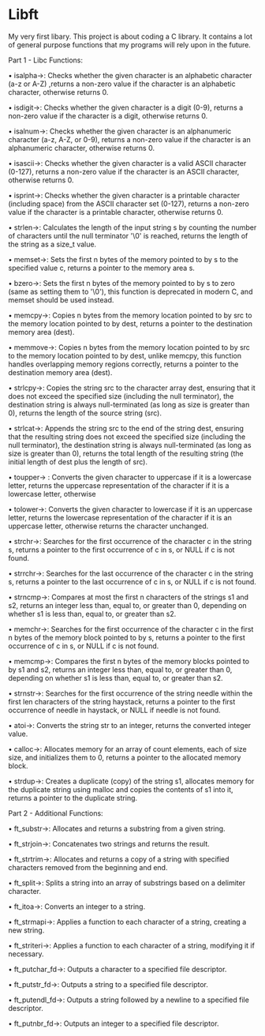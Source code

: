 # Libft
My very first libary.
This project is about coding a C library.
It contains a lot of general purpose functions that my programs will rely upon in the future.

Part 1 - Libc Functions:

• isalpha->: Checks whether the given character is an alphabetic character (a-z or A-Z) ,returns a non-zero value if the character is an alphabetic character, otherwise returns 0.

• isdigit->: Checks whether the given character is a digit (0-9), returns a non-zero value if the character is a digit, otherwise returns 0.

• isalnum->: Checks whether the given character is an alphanumeric character (a-z, A-Z, or 0-9), returns a non-zero value if the character is an alphanumeric character, otherwise returns 0.

• isascii->: Checks whether the given character is a valid ASCII character (0-127), returns a non-zero value if the character is an ASCII character, otherwise returns 0.

• isprint->: Checks whether the given character is a printable character (including space) from the ASCII character set (0-127), returns a non-zero value if the character is a printable character, otherwise returns 0.

• strlen->: Calculates the length of the input string s by counting the number of characters until the null terminator '\0' is reached, returns the length of the string as a size_t value.

• memset->: Sets the first n bytes of the memory pointed to by s to the specified value c, returns a pointer to the memory area s.

• bzero->: Sets the first n bytes of the memory pointed to by s to zero (same as setting them to '\0'), this function is deprecated in modern C, and memset should be used instead.

• memcpy->: Copies n bytes from the memory location pointed to by src to the memory location pointed to by dest, returns a pointer to the destination memory area (dest).

• memmove->: Copies n bytes from the memory location pointed to by src to the memory location pointed to by dest, unlike memcpy, this function handles overlapping memory regions correctly, returns a pointer to the destination memory area (dest).

• strlcpy->: Copies the string src to the character array dest, ensuring that it does not exceed the specified size (including the null terminator), the destination string is always null-terminated (as long as size is greater than 0), returns the length of the source string (src).

• strlcat->: Appends the string src to the end of the string dest, ensuring that the resulting string does not exceed the specified size (including the null terminator), the destination string is always null-terminated (as long as size is greater than 0), returns the total length of the resulting string (the initial length of dest plus the length of src).

• toupper-> : Converts the given character to uppercase if it is a lowercase letter, returns the uppercase representation of the character if it is a lowercase letter, otherwise

• tolower->: Converts the given character to lowercase if it is an uppercase letter, returns the lowercase representation of the character if it is an uppercase letter, otherwise returns the character unchanged.

• strchr->: Searches for the first occurrence of the character c in the string s, returns a pointer to the first occurrence of c in s, or NULL if c is not found.

• strrchr->: Searches for the last occurrence of the character c in the string s, returns a pointer to the last occurrence of c in s, or NULL if c is not found.

• strncmp->: Compares at most the first n characters of the strings s1 and s2, returns an integer less than, equal to, or greater than 0, depending on whether s1 is less than, equal to, or greater than s2.

• memchr->: Searches for the first occurrence of the character c in the first n bytes of the memory block pointed to by s, returns a pointer to the first occurrence of c in s, or NULL if c is not found.

• memcmp->: Compares the first n bytes of the memory blocks pointed to by s1 and s2, returns an integer less than, equal to, or greater than 0, depending on whether s1 is less than, equal to, or greater than s2.

• strnstr->: Searches for the first occurrence of the string needle within the first len characters of the string haystack, returns a pointer to the first occurrence of needle in haystack, or NULL if needle is not found.

• atoi->: Converts the string str to an integer, returns the converted integer value.

• calloc->: Allocates memory for an array of count elements, each of size size, and initializes them to 0, returns a pointer to the allocated memory block.

• strdup->: Creates a duplicate (copy) of the string s1, allocates memory for the duplicate string using malloc and copies the contents of s1 into it, returns a pointer to the duplicate string.

Part 2 - Additional Functions:

• ft_substr->: Allocates and returns a substring from a given string.

• ft_strjoin->: Concatenates two strings and returns the result.

• ft_strtrim->: Allocates and returns a copy of a string with specified characters removed from the beginning and end.

• ft_split->: Splits a string into an array of substrings based on a delimiter character.

• ft_itoa->: Converts an integer to a string.

• ft_strmapi->: Applies a function to each character of a string, creating a new string.

• ft_striteri->: Applies a function to each character of a string, modifying it if necessary.

• ft_putchar_fd->: Outputs a character to a specified file descriptor.

• ft_putstr_fd->: Outputs a string to a specified file descriptor.

• ft_putendl_fd->: Outputs a string followed by a newline to a specified file descriptor.

• ft_putnbr_fd->: Outputs an integer to a specified file descriptor.
